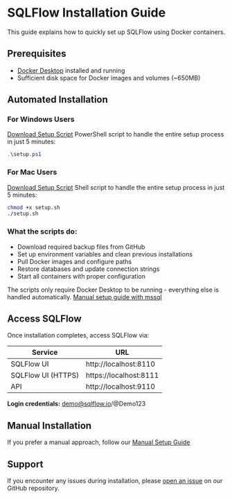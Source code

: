 # SQLFlow Installation Guide

This guide explains how to quickly set up SQLFlow using Docker containers.

## Prerequisites

- [Docker Desktop](https://github.com/TahirRiaz/SQLFlow/blob/master/Sandbox/install-docker.md) installed and running
- Sufficient disk space for Docker images and volumes (~650MB)

## Automated Installation

### For Windows Users
[Download Setup Script](https://github.com/TahirRiaz/SQLFlow/blob/master/Sandbox/setup.ps1) 
PowerShell script to handle the entire setup process in just 5 minutes:

```powershell
.\setup.ps1
```

### For Mac Users
[Download Setup Script](https://github.com/TahirRiaz/SQLFlow/blob/master/Sandbox/setup.sh)
Shell script to handle the entire setup process in just 5 minutes:

```bash
chmod +x setup.sh
./setup.sh
```

### What the scripts do:
- Download required backup files from GitHub
- Set up environment variables and clean previous installations
- Pull Docker images and configure paths
- Restore databases and update connection strings
- Start all containers with proper configuration

The scripts only require Docker Desktop to be running - everything else is handled automatically.
[Manual setup guide with mssql](https://github.com/TahirRiaz/SQLFlow/blob/master/Sandbox/setup-guide.md)

## Access SQLFlow

Once installation completes, access SQLFlow via:

| Service | URL |
|---------|-----|
| SQLFlow UI | http://localhost:8110 |
| SQLFlow UI (HTTPS) | https://localhost:8111 |
| API | http://localhost:9110 |

**Login credentials:** demo@sqlflow.io/@Demo123

## Manual Installation

If you prefer a manual approach, follow our [Manual Setup Guide](https://github.com/TahirRiaz/SQLFlow/blob/master/Sandbox/ManualSetup.md)

## Support

If you encounter any issues during installation, please [open an issue](https://github.com/TahirRiaz/SQLFlow/issues) on our GitHub repository.